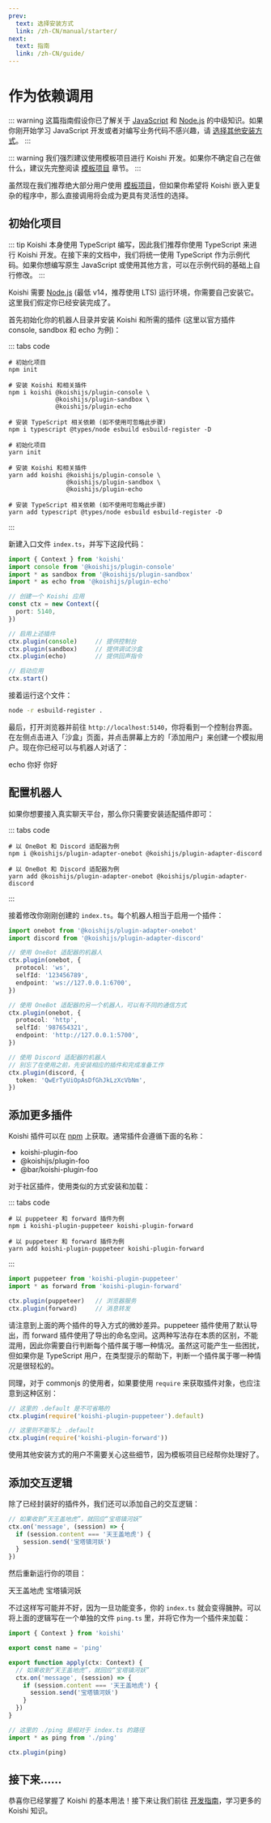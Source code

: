 ```yaml
---
prev:
  text: 选择安装方式
  link: /zh-CN/manual/starter/
next:
  text: 指南
  link: /zh-CN/guide/
---
```


# 作为依赖调用

::: warning
这篇指南假设你已了解关于 [JavaScript](https://developer.mozilla.org/zh-CN/docs/Web/JavaScript) 和 [Node.js](https://nodejs.org/) 的中级知识。如果你刚开始学习 JavaScript 开发或者对编写业务代码不感兴趣，请 [选择其他安装方式](./index.md)。
:::

::: warning
我们强烈建议使用模板项目进行 Koishi 开发。如果你不确定自己在做什么，建议先完整阅读 [模板项目](./boilerplate.md) 章节。
:::

虽然现在我们推荐绝大部分用户使用 [模板项目](./boilerplate.md)，但如果你希望将 Koishi 嵌入更复杂的程序中，那么直接调用将会成为更具有灵活性的选择。

## 初始化项目

::: tip
Koishi 本身使用 TypeScript 编写，因此我们推荐你使用 TypeScript 来进行 Koishi 开发。在接下来的文档中，我们将统一使用 TypeScript 作为示例代码。如果你想编写原生 JavaScript 或使用其他方言，可以在示例代码的基础上自行修改。
:::

Koishi 需要 [Node.js](https://nodejs.org/) (最低 v14，推荐使用 LTS) 运行环境，你需要自己安装它。这里我们假定你已经安装完成了。

首先初始化你的机器人目录并安装 Koishi 和所需的插件 (这里以官方插件 console, sandbox 和 echo 为例)：

::: tabs code
```npm
# 初始化项目
npm init

# 安装 Koishi 和相关插件
npm i koishi @koishijs/plugin-console \
             @koishijs/plugin-sandbox \
             @koishijs/plugin-echo

# 安装 TypeScript 相关依赖 (如不使用可忽略此步骤)
npm i typescript @types/node esbuild esbuild-register -D
```
```yarn
# 初始化项目
yarn init

# 安装 Koishi 和相关插件
yarn add koishi @koishijs/plugin-console \
                @koishijs/plugin-sandbox \
                @koishijs/plugin-echo

# 安装 TypeScript 相关依赖 (如不使用可忽略此步骤)
yarn add typescript @types/node esbuild esbuild-register -D
```
:::

新建入口文件 `index.ts`，并写下这段代码：

```ts title=index.ts no-extra-header
import { Context } from 'koishi'
import console from '@koishijs/plugin-console'
import * as sandbox from '@koishijs/plugin-sandbox'
import * as echo from '@koishijs/plugin-echo'

// 创建一个 Koishi 应用
const ctx = new Context({
  port: 5140,
})

// 启用上述插件
ctx.plugin(console)     // 提供控制台
ctx.plugin(sandbox)     // 提供调试沙盒
ctx.plugin(echo)        // 提供回声指令

// 启动应用
ctx.start()
```

接着运行这个文件：

```sh
node -r esbuild-register .
```

最后，打开浏览器并前往 `http://localhost:5140`，你将看到一个控制台界面。在左侧点击进入「沙盒」页面，并点击屏幕上方的「添加用户」来创建一个模拟用户。现在你已经可以与机器人对话了：

<chat-panel>
<chat-message nickname="Alice">echo 你好</chat-message>
<chat-message nickname="Koishi">你好</chat-message>
</chat-panel>

## 配置机器人

如果你想要接入真实聊天平台，那么你只需要安装适配插件即可：

::: tabs code
```npm
# 以 OneBot 和 Discord 适配器为例
npm i @koishijs/plugin-adapter-onebot @koishijs/plugin-adapter-discord
```
```yarn
# 以 OneBot 和 Discord 适配器为例
yarn add @koishijs/plugin-adapter-onebot @koishijs/plugin-adapter-discord
```
:::

接着修改你刚刚创建的 `index.ts`。每个机器人相当于启用一个插件：

```ts title=index.ts
import onebot from '@koishijs/plugin-adapter-onebot'
import discord from '@koishijs/plugin-adapter-discord'

// 使用 OneBot 适配器的机器人
ctx.plugin(onebot, {
  protocol: 'ws',
  selfId: '123456789',
  endpoint: 'ws://127.0.0.1:6700',
})

// 使用 OneBot 适配器的另一个机器人，可以有不同的通信方式
ctx.plugin(onebot, {
  protocol: 'http',
  selfId: '987654321',
  endpoint: 'http://127.0.0.1:5700',
})

// 使用 Discord 适配器的机器人
// 别忘了在使用之前，先安装相应的插件和完成准备工作
ctx.plugin(discord, {
  token: 'QwErTyUiOpAsDfGhJkLzXcVbNm',
})
```

## 添加更多插件

Koishi 插件可以在 [npm](https://www.npmjs.com) 上获取。通常插件会遵循下面的名称：

- koishi-plugin-foo
- @koishijs/plugin-foo
- @bar/koishi-plugin-foo

对于社区插件，使用类似的方式安装和加载：

::: tabs code
```npm
# 以 puppeteer 和 forward 插件为例
npm i koishi-plugin-puppeteer koishi-plugin-forward
```
```yarn
# 以 puppeteer 和 forward 插件为例
yarn add koishi-plugin-puppeteer koishi-plugin-forward
```
:::

```ts title=index.ts
import puppeteer from 'koishi-plugin-puppeteer'
import * as forward from 'koishi-plugin-forward'

ctx.plugin(puppeteer)   // 浏览器服务
ctx.plugin(forward)     // 消息转发
```

请注意到上面的两个插件的导入方式的微妙差异。puppeteer 插件使用了默认导出，而 forward 插件使用了导出的命名空间。这两种写法存在本质的区别，不能混用，因此你需要自行判断每个插件属于哪一种情况。虽然这可能产生一些困扰，但如果你是 TypeScript 用户，在类型提示的帮助下，判断一个插件属于哪一种情况是很轻松的。

同理，对于 commonjs 的使用者，如果要使用 `require` 来获取插件对象，也应注意到这种区别：

```ts title=index.ts
// 这里的 .default 是不可省略的
ctx.plugin(require('koishi-plugin-puppeteer').default)

// 这里则不能写上 .default
ctx.plugin(require('koishi-plugin-forward'))
```

使用其他安装方式的用户不需要关心这些细节，因为模板项目已经帮你处理好了。

## 添加交互逻辑

除了已经封装好的插件外，我们还可以添加自己的交互逻辑：

```ts title=index.ts
// 如果收到“天王盖地虎”，就回应“宝塔镇河妖”
ctx.on('message', (session) => {
  if (session.content === '天王盖地虎') {
    session.send('宝塔镇河妖')
  }
})
```

然后重新运行你的项目：

<chat-panel>
<chat-message nickname="Alice">天王盖地虎</chat-message>
<chat-message nickname="Koishi">宝塔镇河妖</chat-message>
</chat-panel>

不过这样写可能并不好，因为一旦功能变多，你的 `index.ts` 就会变得臃肿。可以将上面的逻辑写在一个单独的文件 `ping.ts` 里，并将它作为一个插件来加载：

```ts title=ping.ts no-extra-header
import { Context } from 'koishi'

export const name = 'ping'

export function apply(ctx: Context) {
  // 如果收到“天王盖地虎”，就回应“宝塔镇河妖”
  ctx.on('message', (session) => {
    if (session.content === '天王盖地虎') {
      session.send('宝塔镇河妖')
    }
  })
}
```

```ts title=index.ts
// 这里的 ./ping 是相对于 index.ts 的路径
import * as ping from './ping'

ctx.plugin(ping)
```

## 接下来……

恭喜你已经掌握了 Koishi 的基本用法！接下来让我们前往 [开发指南](../../guide/)，学习更多的 Koishi 知识。
